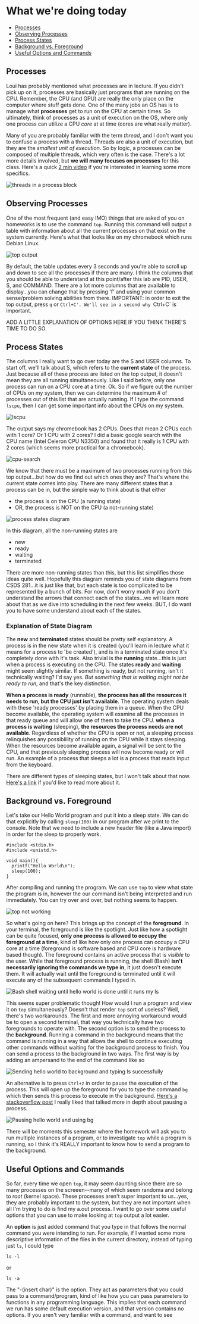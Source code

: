 # What we're doing today
+ [Processes](#process)
+ [Observing Processes](#top)
+ [Process States](#process-states)
+ [Background vs. Foreground](#bgfg)
+ [Useful Options and Commands](#options)

## Processes <a name = "process"></a>
Loui has probably mentioned what processes are in lecture. If you didn't pick up on it, processes are basically just programs that are running on the CPU. Remember, the CPU (and GPU) are really the only place on 
the computer where stuff gets done. One of the many jobs an OS has is to manage what **processes** get to run on the CPU at certain times. So ultimately, think of processes as a unit of execution on the OS,
where only one process can utilize a CPU *core* at at time (cores are what really matter). 

Many of you are probably familiar with the term *thread*, and I don't want you to confuse a process with a thread. Threads are also a unit of execution, but they are the *smallest unit of execution*. So by logic,
a processes can be composed of multiple threads, which very often is the case. There's a lot more details involved, but **we will many focuses on processes** for this class. Here's a quick 
[2 min video](https://www.youtube.com/watch?v=Dhf-DYO1K78) if you're interested in learning some more specifics.

![threads in a process block](/images/threads_in_process.png)

## Observing Processes
One of the most frequent (and easy IMO) things that are asked of you on homeworks is to use the command `top`. Running this command will output a table with information about all the current processes on that
exist on the system currently. Here's what that looks like on my chromebook which runs Debian Linux.

![top output](/images/top.png)

By default, the table updates every 3 seconds and you're able to scroll up and down to see all the processes if there are many. I think the columns that you should be able to understand at this point/after this lab 
are PID, USER, S, and COMMAND. There are a lot more columns that are available to display...you can change that by pressing 'f' and using your common sense/problem solving abilities from there. IMPORTANT:
in order to exit the top output, press `q` or `Ctrl+C'. We'll see in a second why `Ctrl+C` is important.

ADD A LITTLE EXPLANATION OF OPTIONS HERE IF YOU THINK THERE'S TIME TO DO SO.

## Process States <a name = "process-states"></a>
The columns I really want to go over today are the S and USER columns. To start off, we'll talk about S, which refers to the **current state** of the process. Just because all of these process are listed on the
top output, it doesn't mean they are all running simultaneously. Like I said before, only one process can run on a CPU core at a time. Ok. So if we figure out the number of CPUs on my system, then we can
determine the maximum # of processes out of this list that are actually running. If I type the command `lscpu`, then I can get some important info about the CPUs on my system.

![lscpu](/images/lscpu.png)

The output says my chromebook has 2 CPUs. Does that mean 2 CPUs each with 1 core? Or 1 CPU with 2 cores? I did a basic google search with the CPU name (Intel Celeron CPU N3350) and found that it really is
1 CPU with 2 cores (which seems more practical for a chromebook).

![cpu-search](/images/cpu_google_search.png)

We know that there must be a maximum of two processes running from this top output...but how do we find out which ones they are? That's where the current state comes into play. There are many different states that
a process can be in, but the simple way to think about is that either

+ the process is on the CPU (a running state)
+ OR, the process is NOT on the CPU (a not-running state)

![process states diagram](/images/process_states.png)

In this diagram, all the non-running states are 
- new
- ready
- waiting
- terminated

There are more non-running states than this, but this list simplifies those ideas quite well. Hopefully this diagram reminds you of state diagrams from CSDS 281...it is just like that, but each state is too 
complicated to be represented by a bunch of bits. For now, don't worry much if you don't understand the arrows that connect each of the states...we will learn more about that as we dive into scheduling in
the next few weeks. BUT, I do want you to have some understand about each of the states.

### Explanation of State Diagram
The **new** and **terminated** states should be pretty self explanatory. A process is in the new state when it is created (you'll learn in lecture what it means for a process to 'be created'), and is in a 
terminated state once it's completely done with it's task. Also trivial is the **running** state...this is just when a process is executing on the CPU. The states **ready** and **waiting** might seem slightly 
similar. If something is ready, but not running, isn't it technically waiting? I'd say yes. *But something that is waiting might not be ready to run*, and that's the key distinction. 

**When a process is ready** (runnable), **the process has all the resources it needs to run, but the CPU just isn't available**. The operating system deals with these 'ready processes' by placing them 
in a queue. When the CPU become available, the operating system will examine all the processes in that ready queue and will allow one of them to take the CPU. **when a process is waiting** (sleeping), **the
resources the process needs are not available**. Regardless of whether the CPU is open or not, a sleeping process relinquishes any possiblility of running on the CPU while it stays sleeping. When the resources
become available again, a signal will be sent to the CPU, and that previously sleeping process will now become ready or will run. An example of a process that sleeps a lot is a process that reads input from the
keyboard.

There are different types of sleeping states, but I won't talk about that now. [Here's a link](https://access.redhat.com/sites/default/files/attachments/processstates_20120831.pdf) if you'd like to read more 
about it.

## Background vs. Foreground <a name = "bgfg"></a>
Let's take our Hello World program and put it into a sleep state. We can do that explicitly by calling `sleep(100)` in our program after we print to the console. Note that we need to include a new header file
(like a Java import) in order for the sleep to properly work. 

```
#include <stdio.h>
#include <unistd.h>

void main(){
  printf("Hello World\n");
  sleep(100);
}
```
After compiling and running the program. We can use `top` to view what state the program is in, however the our command isn't being interpreted and run immediately. You can try over and over, but nothing 
seems to happen.

![top not working](/images/foreground.png)

So what's going on here? This brings up the concept of the **foreground**. In your terminal, the foreground is like the spotlight. Just like how a spotlight can be quite focused, **only one process is allowed to
occupy the foreground at a time**, kind of like how only one process can occupy a CPU core at a time (foreground is software based and CPU core is hardware based though). The foreground contains an active process
that is *visible* to the user. While that foreground process is running, the shell (Bash) **isn't necessarily ignoring the commands we type in**, it just doesn't execute them. It will actually wait until the
foreground is terminated until it will execute any of the subsequent commands I typed in. 

![Bash shell waiting until hello world is done until it runs my ls](/images/shell_waiting_foreground.png.png)

This seems super problematic though! How would I run a program and view it on `top` simultaneously? Doesn't that render `top` sort of useless? Well, there's two workarounds. The first and more annoying workaround
would be to open a second terminal, that way you technically have two foregrounds to operate with. The second option is to send the process to the **background**. Running a command in the background 
means that the command is running in a way that allows the shell to continue executing other commands without waiting for the background process to finish. You can send a process to the background in two ways. 
The first way is by adding an ampersand to the end of the command like so

![Sending hello world to background and typing ls successfully](/images/background-ampersand.png)

An alternative is to press `Ctrl+z` in order to pause the execution of the process. This will open up the foreground for you to type the command `bg` which then sends this process to execute in the background.
[Here's a stackoverflow post](https://stackoverflow.com/questions/19074956/what-happens-when-you-hit-ctrlz-on-a-process) I really liked that talked more in depth about pausing a process.

![Pausing hello world and using bg](/images/background_pause.png)

There will be moments this semester where the homework will ask you to run multiple instances of a program, or to investigate `top` while a program is running, so I think it's REALLY important to know how to 
send a program to the background.

## Useful Options and Commands <a name = "options"></a>
So far, every time we open `top`, it may seem daunting since there are so many processes on the screeen--many of which seem randoma and belong to *root* 
(kernel space). These processes aren't super important to us...yes, they are probably important to the system, but they are not important when all I'm trying
to do is find my a.out process. I want to go over some useful options that you can use to make looking at `top` output a lot easier. 

An **option** is just added command that you type in that follows the normal command you were intending to run. For example, if I wanted some more descriptive
information of the files in the current directory, instead of typing just `ls`, I could type

```
ls -l
```
or
```
ls -a
```

The "-(insert char)" is the option. They act as parameters that you could pass to a command/program, kind of like how you can pass parameters to functions in
any programming language. This implies that each command we run has some default execution version, and that version contains no options. If you aren't very
familiar with a command, and want to see 
